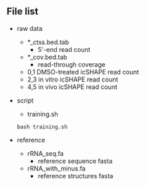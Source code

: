 ## File list
* raw data
    * \*\_ctss.bed.tab
        * 5'-end read count
    * \*\_cov.bed.tab
        * read-through coverage
    * 0,1 DMSO-treated icSHAPE read count
    * 2,3 in vitro icSHAPE read count
    * 4,5 in vivo icSHAPE read count

* script
    * training.sh
    ```
    bash training.sh
    ```

* reference
    * rRNA_seq.fa
        * reference sequence fasta
    * rRNA_with_minus.fa
        * reference structures fasta
